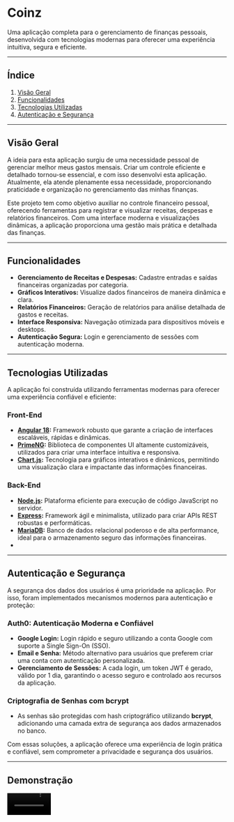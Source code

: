 
# **Coinz**

Uma aplicação completa para o gerenciamento de finanças pessoais, desenvolvida com tecnologias modernas para oferecer uma experiência intuitiva, segura e eficiente.

----------

## **Índice**

1.  [Visão Geral](#vis%C3%A3o-geral)
2.  [Funcionalidades](#funcionalidades)
3.  [Tecnologias Utilizadas](#tecnologias-utilizadas)
4.  [Autenticação e Segurança](#autentica%C3%A7%C3%A3o-e-seguran%C3%A7a)

----------

## **Visão Geral**

A ideia para esta aplicação surgiu de uma necessidade pessoal de gerenciar melhor meus gastos mensais. Criar um controle eficiente e detalhado tornou-se essencial, e com isso desenvolvi esta aplicação. Atualmente, ela atende plenamente essa necessidade, proporcionando praticidade e organização no gerenciamento das minhas finanças.

Este projeto tem como objetivo auxiliar no controle financeiro pessoal, oferecendo ferramentas para registrar e visualizar receitas, despesas e relatórios financeiros. Com uma interface moderna e visualizações dinâmicas, a aplicação proporciona uma gestão mais prática e detalhada das finanças.

----------

## **Funcionalidades**

-   **Gerenciamento de Receitas e Despesas:** Cadastre entradas e saídas financeiras organizadas por categoria.
-   **Gráficos Interativos:** Visualize dados financeiros de maneira dinâmica e clara.
-   **Relatórios Financeiros:** Geração de relatórios para análise detalhada de gastos e receitas.
-   **Interface Responsiva:** Navegação otimizada para dispositivos móveis e desktops.
-   **Autenticação Segura:** Login e gerenciamento de sessões com autenticação moderna.

----------

## **Tecnologias Utilizadas**

A aplicação foi construída utilizando ferramentas modernas para oferecer uma experiência confiável e eficiente:

### **Front-End**

-   **[Angular 18](https://angular.io/):** Framework robusto que garante a criação de interfaces escaláveis, rápidas e dinâmicas.
-   **[PrimeNG](https://primeng.org/):** Biblioteca de componentes UI altamente customizáveis, utilizados para criar uma interface intuitiva e responsiva.
-   **[Chart.js](https://www.chartjs.org/):** Tecnologia para gráficos interativos e dinâmicos, permitindo uma visualização clara e impactante das informações financeiras.

### **Back-End**

-   **[Node.js](https://nodejs.org/):** Plataforma eficiente para execução de código JavaScript no servidor.
-   **[Express](https://expressjs.com/):** Framework ágil e minimalista, utilizado para criar APIs REST robustas e performáticas.
-   **[MariaDB](https://mariadb.org/):** Banco de dados relacional poderoso e de alta performance, ideal para o armazenamento seguro das informações financeiras.
- 
----------
## **Autenticação e Segurança**

A segurança dos dados dos usuários é uma prioridade na aplicação. Por isso, foram implementados mecanismos modernos para autenticação e proteção:

### **Auth0: Autenticação Moderna e Confiável**

-   **Google Login:** Login rápido e seguro utilizando a conta Google com suporte a Single Sign-On (SSO).
-   **Email e Senha:** Método alternativo para usuários que preferem criar uma conta com autenticação personalizada.
-   **Gerenciamento de Sessões:** A cada login, um token JWT é gerado, válido por 1 dia, garantindo o acesso seguro e controlado aos recursos da aplicação.

### **Criptografia de Senhas com bcrypt**

-   As senhas são protegidas com hash criptográfico utilizando **bcrypt**, adicionando uma camada extra de segurança aos dados armazenados no banco.

Com essas soluções, a aplicação oferece uma experiência de login prática e confiável, sem comprometer a privacidade e segurança dos usuários.

----------
## **Demonstração**
<video src="https://coinzapp.s3.us-east-2.amazonaws.com/13054097_1920_1080_25fps.mp4" width="100" />
